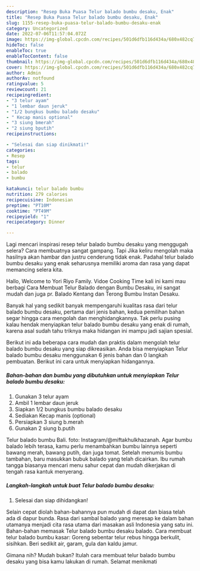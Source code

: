 ```yaml
---
description: "Resep Buka Puasa Telur balado bumbu desaku, Enak"
title: "Resep Buka Puasa Telur balado bumbu desaku, Enak"
slug: 1155-resep-buka-puasa-telur-balado-bumbu-desaku-enak
category: Uncategorized
date: 2022-07-06T11:57:04.072Z
image: https://img-global.cpcdn.com/recipes/501d6dfb116d434a/680x482cq70/telur-balado-bumbu-desaku-foto-resep-utama.jpg
hideToc: false
enableToc: true
enableTocContent: false
thumbnail: https://img-global.cpcdn.com/recipes/501d6dfb116d434a/680x482cq70/telur-balado-bumbu-desaku-foto-resep-utama.jpg
cover: https://img-global.cpcdn.com/recipes/501d6dfb116d434a/680x482cq70/telur-balado-bumbu-desaku-foto-resep-utama.jpg
author: Admin
authorAv: notfound
ratingvalue: 5
reviewcount: 21
recipeingredient:
- "3 telur ayam"
- "1 lembar daun jeruk"
- "1/2 bungkus bumbu balado desaku"
- " Kecap manis optional"
- "3 siung bmerah"
- "2 siung bputih"
recipeinstructions:

- "Selesai dan siap dinikmati!"
categories:
- Resep
tags:
- telur
- balado
- bumbu

katakunci: telur balado bumbu 
nutrition: 279 calories
recipecuisine: Indonesian
preptime: "PT10M"
cooktime: "PT49M"
recipeyield: "1"
recipecategory: Dinner

---
```



Lagi mencari inspirasi resep telur balado bumbu desaku yang menggugah selera? Cara membuatnya sangat gampang. Tapi Jika keliru mengolah maka hasilnya akan hambar dan justru cenderung tidak enak. Padahal telur balado bumbu desaku yang enak seharusnya memiliki aroma dan rasa yang dapat memancing selera kita.


Hallo, Welcome to Yori Riyo Family. Vidoe Cooking Time kali ini kami mau berbagi Cara Membuat Telur Balado dengan Bumbu Desaku, ini sangat mudah dan juga pr. Balado Kentang dan Terong Bumbu Instan Desaku.

Banyak hal yang sedikit banyak mempengaruhi kualitas rasa dari telur balado bumbu desaku, pertama dari jenis bahan, kedua pemilihan bahan segar hingga cara mengolah dan menghidangkannya. Tak perlu pusing kalau hendak menyiapkan telur balado bumbu desaku yang enak di rumah, karena asal sudah tahu triknya maka hidangan ini mampu jadi sajian spesial.


Berikut ini ada beberapa cara mudah dan praktis dalam mengolah telur balado bumbu desaku yang siap dikreasikan. Anda bisa menyiapkan Telur balado bumbu desaku menggunakan 6 jenis bahan dan 0 langkah pembuatan. Berikut ini cara untuk menyiapkan hidangannya.

<!--inarticleads1-->

##### Bahan-bahan dan bumbu yang dibutuhkan untuk menyiapkan Telur balado bumbu desaku:

1. Gunakan 3 telur ayam
1. Ambil 1 lembar daun jeruk
1. Siapkan 1/2 bungkus bumbu balado desaku
1. Sediakan  Kecap manis (optional)
1. Persiapkan 3 siung b.merah
1. Gunakan 2 siung b.putih


Telur balado bumbu Bali. foto: Instagram/@miftakhulkhazanah. Agar bumbu balado lebih terasa, kamu perlu menambahkan bumbu lainnya seperti bawang merah, bawang putih, dan juga tomat. Setelah menumis bumbu tambahan, baru masukkan bubuk balado yang telah dicairkan. Ibu rumah tangga biasanya mencari menu sahur cepat dan mudah dikerjakan di tengah rasa kantuk menyerang. 

<!--inarticleads2-->

##### Langkah-langkah untuk buat Telur balado bumbu desaku:


1. Selesai dan siap dihidangkan!

Selain cepat diolah bahan-bahannya pun mudah di dapat dan biasa telah ada di dapur bunda. Rasa dari sambal balado yang meresap ke dalam bahan utamanya menjadi cita rasa utama dari masakan asli Indonesia yang satu ini. Bahan-bahan memasak Telur balado bumbu desaku balado. Cara membuat telur balado bumbu kasar: Goreng sebentar telur rebus hingga berkulit, sisihkan. Beri sedikit air, garam, gula dan kaldu jamur. 

Gimana nih? Mudah bukan? Itulah cara membuat telur balado bumbu desaku yang bisa kamu lakukan di rumah. Selamat menikmati
